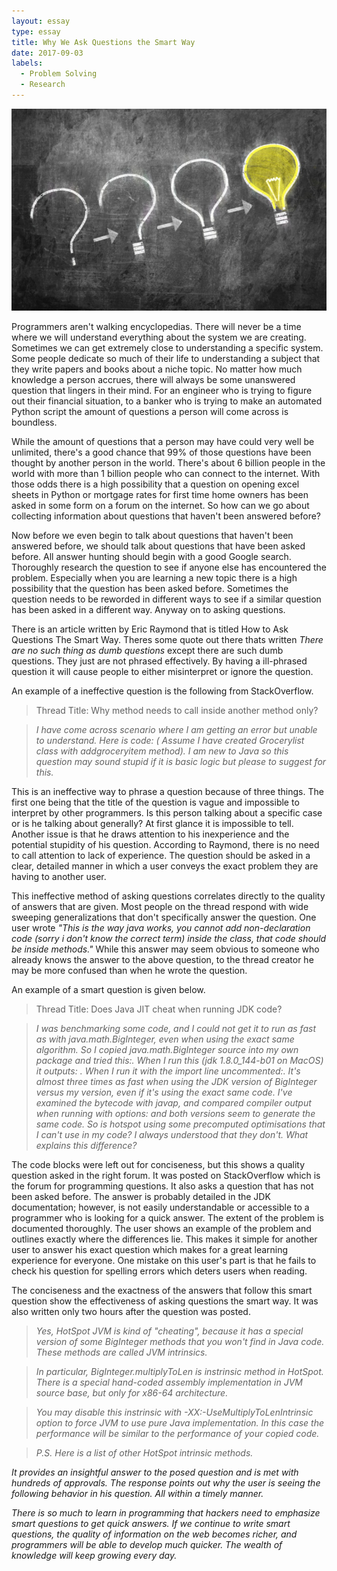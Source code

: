```yaml
---
layout: essay
type: essay
title: Why We Ask Questions the Smart Way
date: 2017-09-03
labels:
  - Problem Solving
  - Research
---
```


<img class="ui small right floated spaced image" src="../images/idea.jpg">

Programmers aren't walking encyclopedias. There will never be a time where we will understand everything about the system we are creating. Sometimes we can get extremely close to understanding a specific system. Some people dedicate so much of their life to understanding a subject that they write papers and books about a niche topic. No matter how much knowledge a person accrues, there will always be some unanswered question that lingers in their mind. For an engineer who is trying to figure out their financial situation, to a banker who is trying to make an automated Python script the amount of questions a person will come across is boundless.

While the amount of questions that a person may have could very well be unlimited, there's a good chance that 99% of those questions have been thought by another person in the world. There's about 6 billion people in the world with more than 1 billion people who can connect to the internet. With those odds there is a high possibility that a question on opening excel sheets in Python or mortgage rates for first time home owners has been asked in some form on a forum on the internet. So how can we go about collecting information about questions that haven't been answered before?

Now before we even begin to talk about questions that haven't been answered before, we should talk about questions that have been asked before. All answer hunting should begin with a good Google search. Thoroughly research the question to see if anyone else has encountered the problem. Especially when you are learning a new topic there is a high possibility that the question has been asked before. Sometimes the question needs to be reworded in different ways to see if a similar question has been asked in a different way. Anyway on to asking questions.

There is an article written by Eric Raymond that is titled How to Ask Questions The Smart Way. Theres some quote out there thats written <i> There are no such thing as dumb questions </i> except there are such dumb questions. They just are not phrased effectively. By having a ill-phrased question it will cause people to either misinterpret or ignore the question.

An example of a ineffective question is the following from StackOverflow.
<blockquote> Thread Title: Why method needs to call inside another method only? </blockquote>
<blockquote cite="https://stackoverflow.com/questions/46047798/why-method-needs-to-call-inside-another-method-only"> <i>
I have come across scenario where I am getting an error but unable to understand. Here is code: ( Assume I have created Grocerylist class with addgroceryitem method). I am new to Java so this question may sound stupid if it is basic logic but please to suggest for this. </i>
</blockquote>

This is an ineffective way to phrase a question because of three things. The first one being that the title of the question is vague and impossible to interpret by other programmers. Is this person talking about a specific case or is he talking about generally? At first glance it is impossible to tell. Another issue is that he draws attention to his inexperience and the potential stupidity of his question. According to Raymond, there is no need to call attention to lack of experience. The question should be asked in a clear, detailed manner in which a user conveys the exact problem they are having to another user.

This ineffective method of asking questions correlates directly to the quality of answers that are given. Most people on the thread respond with wide sweeping generalizations that don't specifically answer the question. One user wrote <i> "This is the way java works, you cannot add non-declaration code (sorry i don't know the correct term) inside the class, that code should be inside methods." </i> While this answer may seem obvious to someone who already knows the answer to the above question, to the thread creator he may be more confused than when he wrote the question.

An example of a smart question is given below.

<blockquote> Thread Title: Does Java JIT cheat when running JDK code? </blockquote>

<blockquote cite="https://stackoverflow.com/questions/45912510/does-java-jit-cheat-when-running-jdk-code"> <i>
I was benchmarking some code, and I could not get it to run as fast as with java.math.BigInteger, even when using the exact same algorithm. So I copied java.math.BigInteger source into my own package and tried this:. When I run this (jdk 1.8.0_144-b01 on MacOS) it outputs: . When I run it with the import line uncommented:. It's almost three times as fast when using the JDK version of BigInteger versus my version, even if it's using the exact same code.
I've examined the bytecode with javap, and compared compiler output when running with options: and both versions seem to generate the same code. So is hotspot using some precomputed optimisations that I can't use in my code? I always understood that they don't. What explains this difference? </i>
</blockquote>

The code blocks were left out for conciseness, but this shows a quality question asked in the right forum. It was posted on StackOverflow which is the forum for programming questions. It also asks a question that has not been asked before. The answer is probably detailed in the JDK documentation; however, is not easily understandable or accessible to a programmer who is looking for a quick answer. The extent of the problem is documented thoroughly. The user shows an example of the problem and outlines exactly where the differences lie. This makes it simple for another user to answer his exact question which makes for a great learning experience for everyone. One mistake on this user's part is that he fails to check his question for spelling errors which deters users when reading.

The conciseness and the exactness of the answers that follow this smart question show the effectiveness of asking questions the smart way. It was also written only two hours after the question was posted.

<blockquote><i>
Yes, HotSpot JVM is kind of "cheating", because it has a special version of some BigInteger methods that you won't find in Java code. These methods are called JVM intrinsics.
</i></blockquote>
<i>
<blockquote><i>
In particular, BigInteger.multiplyToLen is instrinsic method in HotSpot. There is a special hand-coded assembly implementation in JVM source base, but only for x86-64 architecture.
</i></blockquote>
<blockquote><i>
You may disable this instrinsic with -XX:-UseMultiplyToLenIntrinsic option to force JVM to use pure Java implementation. In this case the performance will be similar to the performance of your copied code.
</i></blockquote>
<blockquote><i>
P.S. Here is a list of other HotSpot intrinsic methods.
</i></blockquote>

It provides an insightful answer to the posed question and is met with hundreds of approvals. The response points out why the user is seeing the following behavior in his question. All within a timely manner.

There is so much to learn in programming that hackers need to emphasize smart questions to get quick answers. If we continue to write smart questions, the quality of information on the web becomes richer, and programmers will be able to develop much quicker. The wealth of knowledge will keep growing every day.
